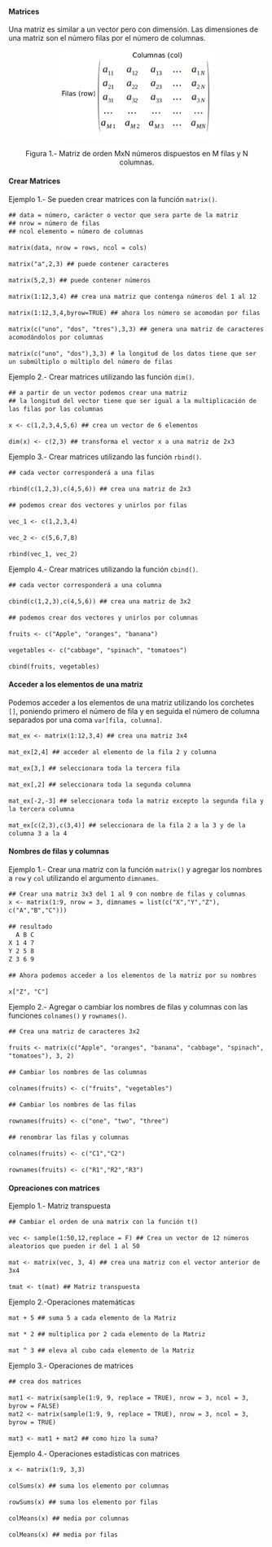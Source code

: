 #### Matrices

Una matriz es similar a un vector pero con dimensión. Las dimensiones de una matriz son el número filas por el número de columnas.


<p align="center">
<img src= "matrix.png" width="300">
</p>
<p align="center">
Figura 1.- Matriz de orden MxN números dispuestos en M filas y N columnas.  
</p>

#### Crear Matrices
Ejemplo 1.- Se pueden crear matrices con la función `matrix()`.
```
## data = número, carácter o vector que sera parte de la matriz
## nrow = número de filas
## ncol elemento = número de columnas

matrix(data, nrow = rows, ncol = cols)

matrix("a",2,3) ## puede contener caracteres

matrix(5,2,3) ## puede contener números

matrix(1:12,3,4) ## crea una matriz que contenga números del 1 al 12

matrix(1:12,3,4,byrow=TRUE) ## ahora los número se acomodan por filas

matrix(c("uno", "dos", "tres"),3,3) ## genera una matriz de caracteres acomodándolos por columnas

matrix(c("uno", "dos"),3,3) # la longitud de los datos tiene que ser un submúltiplo o múltiplo del número de filas
```
Ejemplo 2.- Crear matrices utilizando las función  `dim()`.
```
## a partir de un vector podemos crear una matriz
## la longitud del vector tiene que ser igual a la multiplicación de las filas por las columnas

x <- c(1,2,3,4,5,6) ## crea un vector de 6 elementos

dim(x) <- c(2,3) ## transforma el vector x a una matriz de 2x3

```
Ejemplo 3.- Crear matrices utilizando las función  `rbind()`.
```
## cada vector corresponderá a una filas

rbind(c(1,2,3),c(4,5,6)) ## crea una matriz de 2x3

## podemos crear dos vectores y unirlos por filas

vec_1 <- c(1,2,3,4)

vec_2 <- c(5,6,7,8)

rbind(vec_1, vec_2)
```

Ejemplo 4.- Crear matrices utilizando la función  `cbind()`.
```
## cada vector corresponderá a una columna

cbind(c(1,2,3),c(4,5,6)) ## crea una matriz de 3x2

## podemos crear dos vectores y unirlos por columnas

fruits <- c("Apple", "oranges", "banana")

vegetables <- c("cabbage", "spinach", "tomatoes")

cbind(fruits, vegetables)
```

#### Acceder a los elementos de una matriz
Podemos acceder a los elementos de una matriz utilizando los corchetes `[]`, poniendo primero el número de fila y en seguida el número de columna separados por una coma `var[fila, columna]`.
```
mat_ex <- matrix(1:12,3,4) ## crea una matriz 3x4

mat_ex[2,4] ## acceder al elemento de la fila 2 y columna

mat_ex[3,] ## seleccionara toda la tercera fila

mat_ex[,2] ## seleccionara toda la segunda columna

mat_ex[-2,-3] ## seleccionara toda la matriz excepto la segunda fila y la tercera columna

mat_ex[c(2,3),c(3,4)] ## seleccionara de la fila 2 a la 3 y de la columna 3 a la 4
```

#### Nombres de filas y columnas
Ejemplo 1.- Crear una matriz con la función `matrix()` y agregar los nombres a `row` y `col` utilizando el argumento `dimnames`.
```
## Crear una matriz 3x3 del 1 al 9 con nombre de filas y columnas
x <- matrix(1:9, nrow = 3, dimnames = list(c("X","Y","Z"), c("A","B","C")))

## resultado
  A B C
X 1 4 7
Y 2 5 8
Z 3 6 9

## Ahora podemos acceder a los elementos de la matriz por su nombres

x["Z", "C"]
```

Ejemplo 2.- Agregar o cambiar los nombres de filas y columnas con las funciones `colnames()` y `rownames()`.

```
## Crea una matriz de caracteres 3x2

fruits <- matrix(c("Apple", "oranges", "banana", "cabbage", "spinach", "tomatoes"), 3, 2)

## Cambiar los nombres de las columnas

colnames(fruits) <- c("fruits", "vegetables")

## Cambiar los nombres de las filas

rownames(fruits) <- c("one", "two", "three")

## renombrar las filas y columnas

colnames(fruits) <- c("C1","C2")

rownames(fruits) <- c("R1","R2","R3")
```
#### Opreaciones con matrices
Ejemplo 1.- Matriz transpuesta
```
## Cambiar el orden de una matrix con la función t()

vec <- sample(1:50,12,replace = F) ## Crea un vector de 12 números aleatorios que pueden ir del 1 al 50  

mat <- matrix(vec, 3, 4) ## crea una matriz con el vector anterior de 3x4

tmat <- t(mat) ## Matriz transpuesta
```
Ejemplo 2.-Operaciones matemáticas
```
mat + 5 ## suma 5 a cada elemento de la Matriz

mat * 2 ## multiplica por 2 cada elemento de la Matriz

mat ^ 3 ## eleva al cubo cada elemento de la Matriz

```
Ejemplo 3.- Operaciones de matrices
```
## crea dos matrices

mat1 <- matrix(sample(1:9, 9, replace = TRUE), nrow = 3, ncol = 3, byrow = FALSE)
mat2 <- matrix(sample(1:9, 9, replace = TRUE), nrow = 3, ncol = 3, byrow = TRUE)

mat3 <- mat1 + mat2 ## como hizo la suma?
```
Ejemplo 4.- Operaciones estadísticas con matrices
```
x <- matrix(1:9, 3,3)

colSums(x) ## suma los elemento por columnas

rowSums(x) ## suma los elemento por filas

colMeans(x) ## media por columnas

colMeans(x) ## media por filas
```
